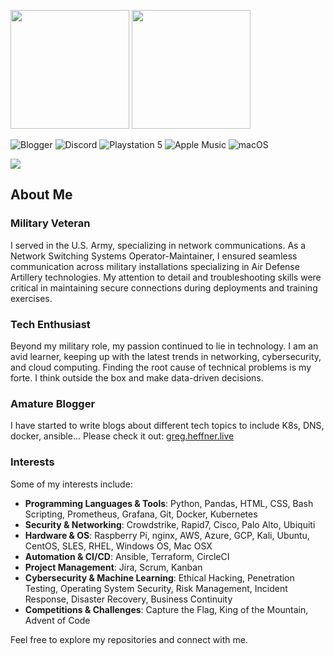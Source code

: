 <p align="left">
    <img height="190" src="https://github-readme-stats.vercel.app/api/top-langs/?username=gregheffner&layout=compact&theme=tokyonight">
    <img height="190" src="https://github-readme-stats.vercel.app/api?username=gregheffner&show_icons=true&theme=tokyonight">
</p>

![Blogger](https://img.shields.io/badge/Blogger-FF5722?style=for-the-badge&logo=blogger&logoColor=white)
![Discord](https://img.shields.io/badge/Discord-%235865F2.svg?style=for-the-badge&logo=discord&logoColor=white)
![Playstation 5](https://img.shields.io/badge/Playstation%205-003791?style=for-the-badge&logo=playstation-5&logoColor=white)
![Apple Music](https://img.shields.io/badge/Apple_Music-9933CC?style=for-the-badge&logo=apple-music&logoColor=white)
![macOS](https://img.shields.io/badge/mac%20os-000000?style=for-the-badge&logo=macos&logoColor=F0F0F0)


![](https://komarev.com/ghpvc/?username=gregheffner)
<!-- Started 12/04/24  -->

## About Me

### Military Veteran
I served in the U.S. Army, specializing in network communications. As a Network Switching Systems Operator-Maintainer, I ensured seamless communication across military installations specializing in Air Defense Artillery technologies. My attention to detail and troubleshooting skills were critical in maintaining secure connections during deployments and training exercises.

### Tech Enthusiast
Beyond my military role, my passion continued to lie in technology. I am an avid learner, keeping up with the latest trends in networking, cybersecurity, and cloud computing. Finding the root cause of technical problems is my forte. I think outside the box and make data-driven decisions.

### Amature Blogger
I have started to write blogs about different tech topics to include K8s, DNS, docker, ansible... Please check it out: [greg.heffner.live](https://greg.heffner.live/blog.html)

### Interests
Some of my interests include:

- **Programming Languages & Tools**: Python, Pandas, HTML, CSS, Bash Scripting, Prometheus, Grafana, Git, Docker, Kubernetes
- **Security & Networking**: Crowdstrike, Rapid7, Cisco, Palo Alto, Ubiquiti
- **Hardware & OS**: Raspberry Pi, nginx, AWS, Azure, GCP, Kali, Ubuntu, CentOS, SLES, RHEL, Windows OS, Mac OSX
- **Automation & CI/CD**: Ansible, Terraform, CircleCI
- **Project Management**: Jira, Scrum, Kanban
- **Cybersecurity & Machine Learning**: Ethical Hacking, Penetration Testing, Operating System Security, Risk Management, Incident Response, Disaster Recovery, Business Continuity
- **Competitions & Challenges**: Capture the Flag, King of the Mountain, Advent of Code

Feel free to explore my repositories and connect with me.
